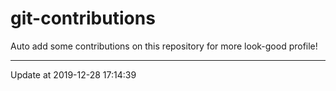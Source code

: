 # git-contributions

Auto add some contributions on this repository for more look-good profile!

---

Update at 2019-12-28 17:14:39
